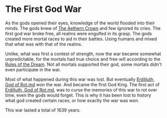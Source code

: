 # The First God War

As the gods opened their eyes, knowledge of the world flooded into their minds. The gods knew of [The Aethern Crown](../../Concepts/The%20Aethern%20Crown.md) and few ignored its cries.
The first god war broke free, all realms were engulfed in its grasp. The gods created more mortal races to aid in their battles. Using humans and mixed that what was with that of the realms.

Unlike, what was first a contest of strength, now the war became somewhat unpredictable, for the mortals had true choice and free will according to the [Rules of the Dream](../../Concepts/Rules%20of%20the%20Dream.md).
Not all mortals supported their god, some mortals didn't even participate in the war.

Most of what happened during this war was lost. But eventually [Erdilluth, God of Rot.md](../../Gods/Fallen%20Gods/Erdilluth,%20God%20of%20Rot.md) won the war. And became the first God King. The first act of [Erdilluth, God of Rot.md](../../Gods/Fallen%20Gods/Erdilluth,%20God%20of%20Rot.md), was to curse the memories of this war to rot over time, even the gods would forget. This is why it has been lost to history what god created certain races, or how exactly the war was won.

This war lasted a total of 1639 years.